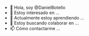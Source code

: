 
- 👋 Hola, soy @DanielBotello
- 👀 Estoy interesado en ...
- 🌱 Actualmente estoy aprendiendo ...
- 💞️ Estoy buscando colaborar en ...
- 📫 Cómo contactarme ...


<!---
DanielBotello/DanielBotello is a ✨ special ✨ repository because its `README.md` (this file) appears on your GitHub profile.
You can click the Preview link to take a look at your changes.
--->
